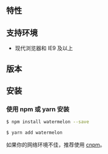

## 特性


## 支持环境

- 现代浏览器和 IE9 及以上

## 版本


## 安装

### 使用 npm 或 yarn 安装

```bash
$ npm install watermelon --save
```

```bash
$ yarn add watermelon
```

如果你的网络环境不佳，推荐使用 [cnpm](https://github.com/cnpm/cnpm)。


